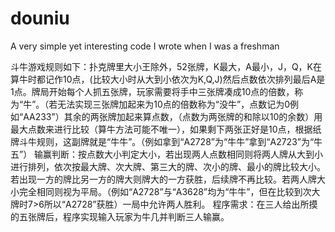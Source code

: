 # douniu
A very simple yet interesting code I wrote when I was a freshman

斗牛游戏规则如下：扑克牌里大小王除外，52张牌，K最大，A最小，J，Q，K在算牛时都记作10点，(比较大小时从大到小依次为K,Q,J)然后点数依次排列最后A是1点。牌局开始每个人抓五张牌，玩家需要将手中三张牌凑成10点的倍数，称为“牛”。（若无法实现三张牌加起来为10点的倍数称为“没牛”，点数记为0例如“AA233”）其余的两张牌加起来算点数，（点数为两张牌的和除以10的余数）用最大点数来进行比较（算牛方法可能不唯一），如果剩下两张正好是10点，根据纸牌斗牛规则，这副牌就是“牛牛”。（例如拿到“A2728”为“牛牛”拿到“A2723”为“牛五”）
输赢判断：按点数大小判定大小，若出现两人点数相同则将两人牌从大到小进行排列，依次按最大牌、次大牌、第三大的牌、次小的牌、最小的牌比较大小。若出现一方的牌比另一方的牌大则牌大的一方获胜，后续牌不再比较。若两人牌大小完全相同则视为平局。（例如“A2728”与“A3628”均为“牛牛”，但在比较到次大牌时7>6所以“A2728”获胜）一局中允许两人胜利。
程序需求：在三人给出所摸的五张牌后，程序实现输入玩家为牛几并判断三人输赢。
